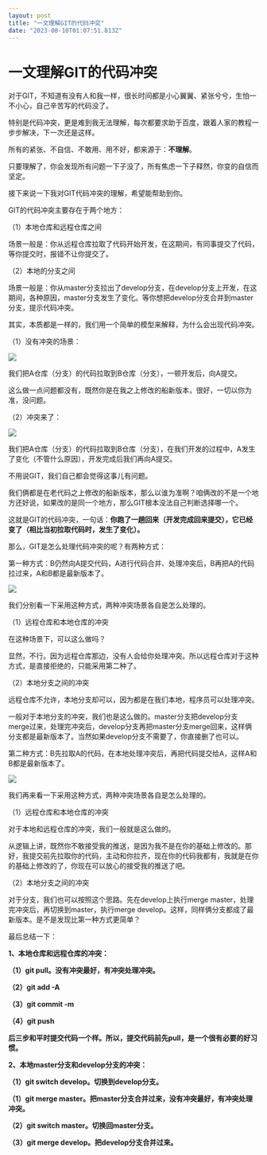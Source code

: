 ```yaml
---
layout: post
title: "一文理解GIT的代码冲突"
date: "2023-08-10T01:07:51.813Z"
---
```

一文理解GIT的代码冲突
============

对于GIT，不知道有没有人和我一样，很长时间都是小心翼翼、紧张兮兮，生怕一不小心，自己辛苦写的代码没了。

特别是代码冲突，更是难到我无法理解，每次都要求助于百度，跟着人家的教程一步步解决，下一次还是这样。

所有的紧张、不自信、不敢用、用不好，都来源于：**不理解**。

只要理解了，你会发现所有问题一下子没了，所有焦虑一下子释然，你变的自信而坚定。

接下来说一下我对GIT代码冲突的理解，希望能帮助到你。

  
GIT的代码冲突主要存在于两个地方：

（1）本地仓库和远程仓库之间

场景一般是：你从远程仓库拉取了代码开始开发，在这期间，有同事提交了代码，等你提交时，报错不让你提交了。

（2）本地的分支之间

场景一般是：你从master分支拉出了develop分支，在develop分支上开发，在这期间，各种原因，master分支发生了变化。等你想把develop分支合并到master分支，提示代码冲突。

其实，本质都是一样的，我们用一个简单的模型来解释，为什么会出现代码冲突。

（1）没有冲突的场景：

![](https://img2023.cnblogs.com/blog/1268049/202308/1268049-20230809181649495-196502930.jpg)

我们把A仓库（分支）的代码拉取到B仓库（分支），一顿开发后，向A提交。

这么做一点问题都没有，既然你是在我之上修改的船新版本，很好，一切以你为准，没问题。

（2）冲突来了：

![](https://img2023.cnblogs.com/blog/1268049/202308/1268049-20230809181700849-2029105639.jpg)

我们把A仓库（分支）的代码拉取到B仓库（分支），在我们开发的过程中，A发生了变化（不管什么原因），开发完成后我们再向A提交。

不用说GIT，我们自己都会觉得这事儿有问题。

我们俩都是在老代码之上修改的船新版本，那么以谁为准啊？咱俩改的不是一个地方还好说，如果改的是同一个地方，那么GIT根本没法自己判断选择哪一个。

这就是GIT的代码冲突，一句话：**你跑了一趟回来（开发完成回来提交），它已经变了（相比当初拉取代码时，发生了变化）。**

那么，GIT是怎么处理代码冲突的呢？有两种方式：

第一种方式：B仍然向A提交代码，A进行代码合并、处理冲突后，B再把A的代码拉过来，A和B都是最新版本了。

![](https://img2023.cnblogs.com/blog/1268049/202308/1268049-20230809181711000-728011489.jpg)

我们分别看一下采用这种方式，两种冲突场景各自是怎么处理的。

（1）远程仓库和本地仓库的冲突

在这种场景下，可以这么做吗？

显然，不行。因为远程仓库那边，没有人会给你处理冲突。所以远程仓库对于这种方式，是直接拒绝的，只能采用第二种了。

（2）本地分支之间的冲突

远程仓库不允许，本地分支却可以，因为都是在我们本地，程序员可以处理冲突。

一般对于本地分支的冲突，我们也是这么做的。master分支把develop分支merge过来，处理完冲突后，develop分支再把master分支merge回来，这样俩分支都是最新版本了。当然如果develop分支不需要了，你直接删了也可以。

第二种方式：B先拉取A的代码，在本地处理冲突后，再把代码提交给A，这样A和B都是最新版本了。

![](https://img2023.cnblogs.com/blog/1268049/202308/1268049-20230809181744691-1235920676.jpg)

我们再来看一下采用这种方式，两种冲突场景各自是怎么处理的。

（1）远程仓库和本地仓库的冲突

对于本地和远程仓库的冲突，我们一般就是这么做的。

从逻辑上讲，既然你不敢接受我的推送，是因为我不是在你的基础上修改的。那好，我提交前先拉取你的代码，主动和你拉齐，现在你的代码我都有，我就是在你的基础上修改的了，你现在可以放心的接受我的推送了吧。

（2）本地分支之间的冲突

对于分支，我们也可以按照这个思路。先在develop上执行merge master，处理完冲突后，再切换到master，执行merge develop。这样，同样俩分支都成了最新版本。是不是发现比第一种方式更简单？

最后总结一下：

**1、本地仓库和远程仓库的冲突：**

**（1）git pull。没有冲突最好，有冲突处理冲突。**

**（2）**git** add -A**

**（3）**git** commit -m**

**（4）**git** push**

**后三步和平时提交代码一个样。所以，提交代码前先pull，是一个很有必要的好习惯。**

**2、本地master分支和develop分支的冲突：**

**（1）git switch develop。切换到develop分支。**

**（1）**git** merge master。把master分支合并过来，没有冲突最好，有冲突处理冲突。**

**（2）**git** switch master。切换回master分支。**

**（3）**git** merge develop。把develop分支合并过来。**
